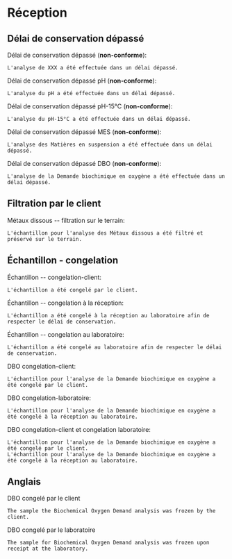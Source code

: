 # Réception


## Délai de conservation dépassé

Délai de conservation dépassé (**non-conforme**):
```
L'analyse de XXX a été effectuée dans un délai dépassé.
```
Délai de conservation dépassé pH (**non-conforme**):
```
L'analyse du pH a été effectuée dans un délai dépassé.
```
Délai de conservation dépassé pH-15°C (**non-conforme**):
```
L'analyse du pH-15°C a été effectuée dans un délai dépassé.
```
Délai de conservation dépassé MES (**non-conforme**):
```
L'analyse des Matières en suspension a été effectuée dans un délai dépassé.
```
Délai de conservation dépassé DBO (**non-conforme**):
```
L'analyse de la Demande biochimique en oxygène a été effectuée dans un délai dépassé.
```

## Filtration par le client

Métaux dissous -- filtration sur le terrain:
```
L'échantillon pour l'analyse des Métaux dissous a été filtré et préservé sur le terrain.
```

## Échantillon - congelation 
Échantillon -- congelation-client:
``` 
L'échantillon a été congelé par le client.
```
Échantillon -- congelation à la réception:
```
L'échantillon a été congelé à la réception au laboratoire afin de respecter le délai de conservation.
```
Échantillon -- congelation au laboratoire:
```
L'échantillon a été congelé au laboratoire afin de respecter le délai de conservation.
```
DBO congelation-client:
```
L'échantillon pour l'analyse de la Demande biochimique en oxygène a été congelé par le client. 
```
DBO congelation-laboratoire:
```
L'échantillon pour l'analyse de la Demande biochimique en oxygène a été congelé à la réception au laboratoire. 
```
DBO congelation-client et congelation laboratoire:
```
L'échantillon pour l'analyse de la Demande biochimique en oxygène a été congelé par le client.
L'échantillon pour l'analyse de la Demande biochimique en oxygène a été congelé à la réception au laboratoire. 
```
## Anglais
DBO congelé par le client
```
The sample the Biochemical Oxygen Demand analysis was frozen by the client.
```
DBO congelé par le laboratoire
```
The sample for Biochemical Oxygen Demand analysis was frozen upon receipt at the laboratory.
```
